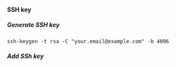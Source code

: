 #### SSH key
##### Generate SSH key
```ssh-keygen -t rsa -C "your.email@example.com" -b 4096```
##### Add SSh key
